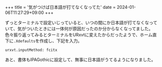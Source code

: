 +++
title = '気がつけば日本語が打てなくなってた'
date = 2024-01-06T11:27:29+09:00
+++

ずっとターミナルで設定いじっていると、いつの間にか日本語が打てなくなっていて、気がついたときには一体何が原因だったのか分からなくなってました。
色々振り返ってみるとターミナルをURxvtに変えたからだったようで、ホーム直下に`.Xdefaults`を作成し、下記を入力。

```
urxvt.inputMethod: fcitx
```

あと、書体もIPAGothicに設定して、無事に日本語がうてるようになりました。
